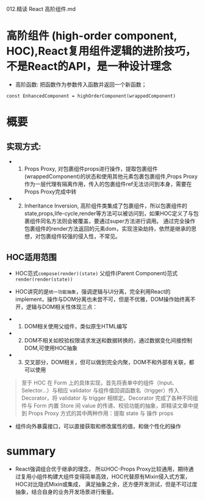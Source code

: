 012.精读 React 高阶组件.md

# 高阶组件 (high-order component, HOC),React复用组件逻辑的进阶技巧，不是React的API，是一种设计理念

- 高阶函数: 把函数作为参数传入函数并返回一个新函数；

```
const EnhancedComponent = highOrderComponent(wrappedComponent)
```

# 概要

## 实现方式: 

- 1. Props Proxy, 对包裹组件props进行操作，提取包裹组件(wrappedComponent)的状态和使用其他元素包裹包裹组件,Props Proxy 作为一层代理有隔离作用，传入的包裹组件ref无法访问到本身，需要在Props Proxy完成中转

- 2. Inheritance Inversion, 高阶组件类集成了包裹组件，所以包裹组件的state,props,life-cycle,render等方法可以被访问到，如果HOC定义了与包裹组件同名方法则会被覆盖，要通过super方法进行调用。 通过完全操作包裹组件的render方法返回的元素dom，实现渲染劫持，依然是继承的思想，对包裹组件较强的侵入性，不常见。

## HOC适用范围

- HOC范式`compose(render)(state)` 父组件(Parent Component)范式`render(render(state))`

- HOC讲究的是`统一功能抽象`，强调逻辑与UI分离，完全利用React的implement，操作与DOM分离也未尝不可，但是不优雅，DOM操作始终离不开，逻辑与DOM相关性体现三点：

- 1. DOM相关使用父组件，类似原生HTML编写
- 2. DOM不相关如校验权限请求发送和数据转换的，通过数据变化间接控制DOM,可使用HOC抽象
- 3. 交叉部分，DOM相关，但可以做到完全内聚，DOM不和外部有关联，都可以使用

> 至于 HOC 在 Form 上的具体实现，首先将表单中的组件（Input、Selector...）与相应 validator 与组件值回调函数名（trigger）传入 Decorator，将 validator 与 trigger 相绑定。Decorator 完成了各种不同组件与 Form 内置 Store 间 value 的传递、校验功能的抽象，即精读文章中提到 Props Proxy 方式的其中两种作用：提取 state 与 操作 props

- 组件向外暴露接口，可以直接获取和修改属性的值，和做个性化的操作

# summary

- React强调组合优于继承的理念， 所以HOC-Props Proxy比较通用，期待通过复用小组件构建大组件变得简单高效，HOC代替原有Mixin侵入式方案，HOC对比隐式Mixin或集成， 满足抽象之余，还方便开发测试，但是不可过度抽象，结合自身的业务开发场景进行衡量。